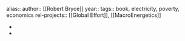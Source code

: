 alias::
author:: [[Robert Bryce]]
year::
tags:: book, electricity, poverty, economics
rel-projects:: [[Global Effort]], [[MacroEnergetics]]


-
-
